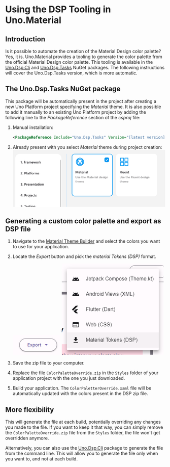 # Using the DSP Tooling in Uno.Material

## Introduction
Is it possible to automate the creation of the Material Design color palette? Yes, it is. Uno.Material provides a tooling to generate the color palette from the official Material Design color palette. This tooling is available in the [Uno.Dsp.Cli](https://nuget.org/packages/Uno.Dsp.Cli) and [Uno.Dsp.Tasks](https://nuget.org/packages/Uno.Dsp.Tasks) NuGet packages. The following instructions will cover the Uno.Dsp.Tasks version, which is more automatic.

## The Uno.Dsp.Tasks NuGet package
This package will be automatically present in the project after creating a new Uno Platform project specifying the _Material_ theme. It is also possible to add it manually to an existing Uno Platform project by adding the following line to the _PackageReference_ section of the _csproj_ file:

1. Manual installation:
   ```xml
   <PackageReference Include="Uno.Dsp.Tasks" Version="[latest version]" />
   ```

2. Already present with you select _Material_ theme during project creation:
   ![](assets/material-theme-selection-wizard.png)

## Generating a custom color palette and export as DSP file
1. Navigate to the [Material Theme Builder](https://m3.material.io/theme-builder#/custom) and select the colors you want to use for your application.
2. Locate the _Export_ button and pick the _material Tokens (DSP)_ format.

   ![Export Button](assets\material-theme-builder-export1.png) ![DSP Selection](assets\material-theme-builder-export2.png)
3. Save the zip file to your computer.
4. Replace the file `ColorPaletteOverride.zip` in the `Styles` folder of your application project with the one you just downloaded.
5. Build your application. The `ColorPaletterOverride.xaml` file will be automatically updated with the colors present in the DSP zip file.

## More flexibility
This will generate the file at each build, potentially overriding any changes you made to the file. If you want to keep it that way, you can simply remove the `ColorPaletteOverride.zip` file from the `Styles` folder, the file won't get overridden anymore.

Alternatively, you can also use the [Uno.Dsp.Cli](https://nuget.org/packages/Uno.Dsp.Cli) package to generate the file from the command line. This will allow you to generate the file only when you want to, and not at each build.

